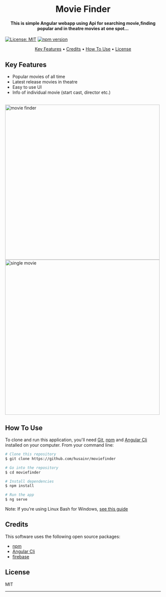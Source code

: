 <h1 align="center">
  Movie Finder
  <br>
</h1>
<h4 align="center">This is simple Angular webapp using Api for searching movie,finding popular and in theatre movies at one spot...</h4>

[![License: MIT](https://img.shields.io/badge/License-MIT-yellow.svg)](https://opensource.org/licenses/MIT)  [![npm version](https://badge.fury.io/js/npm.svg)](https://www.npmjs.com/)
 

<p align="center">
  <a href="#key-features">Key Features</a> •
  <a href="#credits">Credits</a> •
  <a href="#how-to-use">How To Use</a> •
  <a href="#license">License</a>
</p>

## Key Features

* Popular movies of all time
* Latest release movies in theatre
* Easy to use UI
* Info of individual movie (start cast, director etc.)
<br>
<a href="#"><img src="https://user-images.githubusercontent.com/32537300/52727487-5613eb00-2fdb-11e9-981c-4ec1a1e35e60.png" alt="movie finder" width="500"></a>
<a href="#"><img src="https://user-images.githubusercontent.com/32537300/52727561-822f6c00-2fdb-11e9-98bb-e6db9879e7ae.png" alt="single movie" width="500"></a>

## How To Use

To clone and run this application, you'll need [Git](https://git-scm.com), [npm](https://www.npmjs.com/) and [Angular Cli](https://cli.angular.io/) installed on your computer. From your command line:

```bash
# Clone this repository
$ git clone https://github.com/husainr/moviefinder

# Go into the repository
$ cd moviefinder

# Install dependencies
$ npm install

# Run the app
$ ng serve
```

Note: If you're using Linux Bash for Windows, [see this guide](https://www.howtogeek.com/261575/how-to-run-graphical-linux-desktop-applications-from-windows-10s-bash-shell/) 



## Credits

This software uses the following open source packages:

- [npm](https://www.npmjs.com/)
- [Angular Cli](https://cli.angular.io/)
- [firebase](https://firebase.google.com/)

## License

MIT

---

